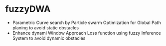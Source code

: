 # fuzzyDWA
- Parametric Curve search by Particle swarm Optimization for Global Path planing to avoid static obstacles
- Enhance dynami Window Approach Loss function using fuzzy Inference System to avoid dynamic obstacles
